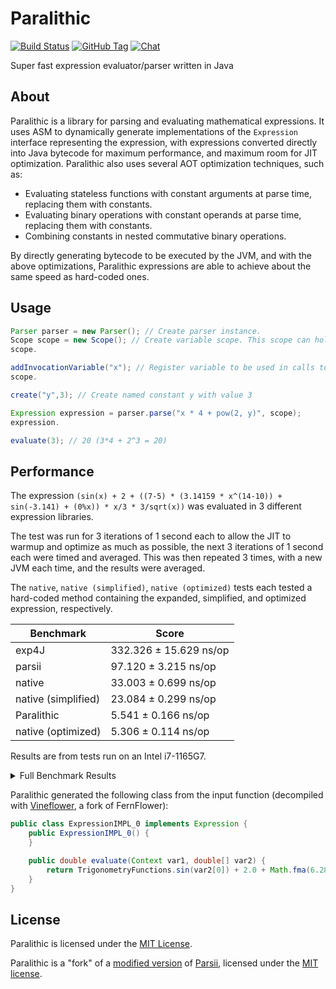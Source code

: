 # Paralithic

[![Build Status](https://img.shields.io/jenkins/build?jobUrl=https%3A%2F%2Fci.solo-studios.ca%2Fjob%2FPolyhedralDev%2Fjob%2FParalithic%2Fjob%2Fmaster%2F&style=for-the-badge&link=https%3A%2F%2Fci.solo-studios.ca%2Fjob%2FPolyhedralDev%2Fjob%2FParalithic%2Fjob%2Fmaster%2F)](https://ci.solo-studios.ca/job/PolyhedralDev/job/Paralithic/job/master/)
[![GitHub Tag](https://img.shields.io/github/v/tag/PolyhedralDev/Paralithic?sort=semver&style=for-the-badge)](https://github.com/PolyhedralDev/Paralithic/tags)
[![Chat](https://img.shields.io/discord/715448651786485780?style=for-the-badge&color=7389D8)](https://terra.polydev.org/contact.html)

Super fast expression evaluator/parser written in Java

## About

Paralithic is a library for parsing and evaluating mathematical expressions. It uses ASM to dynamically
generate implementations of the `Expression` interface representing the expression, with expressions converted directly
into Java bytecode for maximum performance, and maximum room for JIT optimization. Paralithic also uses several AOT
optimization techniques, such as:

* Evaluating stateless functions with constant arguments at parse time, replacing them with constants.
* Evaluating binary operations with constant operands at parse time, replacing them with constants.
* Combining constants in nested commutative binary operations.

By directly generating bytecode to be executed by the JVM, and with the above optimizations, Paralithic expressions are
able to achieve about the same speed as hard-coded ones.

## Usage

```java
Parser parser = new Parser(); // Create parser instance.
Scope scope = new Scope(); // Create variable scope. This scope can hold both constants and invocation variables.
scope.

addInvocationVariable("x"); // Register variable to be used in calls to #evaluate. Values are passed in the order they are registered.
scope.

create("y",3); // Create named constant y with value 3

Expression expression = parser.parse("x * 4 + pow(2, y)", scope);
expression.

evaluate(3); // 20 (3*4 + 2^3 = 20)
```

## Performance

The expression `(sin(x) + 2 + ((7-5) * (3.14159 * x^(14-10)) + sin(-3.141) + (0%x)) * x/3 * 3/sqrt(x))` was evaluated in 3 different
expression libraries.

The test was run for 3 iterations of 1 second each to allow the JIT to warmup and optimize as much as possible,
the next 3 iterations of 1 second each were timed and averaged.
This was then repeated 3 times, with a new JVM each time, and the results were averaged.

The `native`, `native (simplified)`, `native (optimized)` tests each tested a hard-coded method containing the expanded, simplified, and
optimized expression, respectively.

| Benchmark           | Score                  |
|---------------------|------------------------|
| exp4J               | 332.326 ± 15.629 ns/op |
| parsii              | 97.120 ± 3.215 ns/op   |
| native              | 33.003 ± 0.699 ns/op   |
| native (simplified) | 23.084 ± 0.299 ns/op   |
| Paralithic          | 5.541 ± 0.166 ns/op    |
| native (optimized)  | 5.306 ± 0.114 ns/op    |

Results are from tests run on an Intel i7-1165G7.

<details>
<summary>Full Benchmark Results</summary>

```
Benchmark                                    (input)                                                                        (testExpression)  Mode  Cnt    Score    Error  Units
PerformanceTest.exp4JPerformance                   1  (sin(x) + 2 + ((7-5) * (3.14159 * x^(14-10)) + sin(-3.141) + (0%x)) * x/3 * 3/sqrt(x))  avgt    9  336.341 ± 46.461  ns/op
PerformanceTest.exp4JPerformance                1000  (sin(x) + 2 + ((7-5) * (3.14159 * x^(14-10)) + sin(-3.141) + (0%x)) * x/3 * 3/sqrt(x))  avgt    9  321.425 ±  9.348  ns/op
PerformanceTest.exp4JPerformance               23422  (sin(x) + 2 + ((7-5) * (3.14159 * x^(14-10)) + sin(-3.141) + (0%x)) * x/3 * 3/sqrt(x))  avgt    9  332.326 ± 15.629  ns/op
PerformanceTest.nativePerformance                  1  (sin(x) + 2 + ((7-5) * (3.14159 * x^(14-10)) + sin(-3.141) + (0%x)) * x/3 * 3/sqrt(x))  avgt    9   33.102 ±  0.384  ns/op
PerformanceTest.nativePerformance               1000  (sin(x) + 2 + ((7-5) * (3.14159 * x^(14-10)) + sin(-3.141) + (0%x)) * x/3 * 3/sqrt(x))  avgt    9   33.286 ±  1.389  ns/op
PerformanceTest.nativePerformance              23422  (sin(x) + 2 + ((7-5) * (3.14159 * x^(14-10)) + sin(-3.141) + (0%x)) * x/3 * 3/sqrt(x))  avgt    9   33.003 ±  0.699  ns/op
PerformanceTest.nativePerformanceOptimized         1  (sin(x) + 2 + ((7-5) * (3.14159 * x^(14-10)) + sin(-3.141) + (0%x)) * x/3 * 3/sqrt(x))  avgt    9    5.301 ±  0.185  ns/op
PerformanceTest.nativePerformanceOptimized      1000  (sin(x) + 2 + ((7-5) * (3.14159 * x^(14-10)) + sin(-3.141) + (0%x)) * x/3 * 3/sqrt(x))  avgt    9    5.257 ±  0.043  ns/op
PerformanceTest.nativePerformanceOptimized     23422  (sin(x) + 2 + ((7-5) * (3.14159 * x^(14-10)) + sin(-3.141) + (0%x)) * x/3 * 3/sqrt(x))  avgt    9    5.306 ±  0.114  ns/op
PerformanceTest.nativePerformanceSimplified        1  (sin(x) + 2 + ((7-5) * (3.14159 * x^(14-10)) + sin(-3.141) + (0%x)) * x/3 * 3/sqrt(x))  avgt    9   23.112 ±  0.243  ns/op
PerformanceTest.nativePerformanceSimplified     1000  (sin(x) + 2 + ((7-5) * (3.14159 * x^(14-10)) + sin(-3.141) + (0%x)) * x/3 * 3/sqrt(x))  avgt    9   22.905 ±  0.610  ns/op
PerformanceTest.nativePerformanceSimplified    23422  (sin(x) + 2 + ((7-5) * (3.14159 * x^(14-10)) + sin(-3.141) + (0%x)) * x/3 * 3/sqrt(x))  avgt    9   23.084 ±  0.299  ns/op
PerformanceTest.paralithicPerformance              1  (sin(x) + 2 + ((7-5) * (3.14159 * x^(14-10)) + sin(-3.141) + (0%x)) * x/3 * 3/sqrt(x))  avgt    9    5.442 ±  0.079  ns/op
PerformanceTest.paralithicPerformance           1000  (sin(x) + 2 + ((7-5) * (3.14159 * x^(14-10)) + sin(-3.141) + (0%x)) * x/3 * 3/sqrt(x))  avgt    9    5.432 ±  0.115  ns/op
PerformanceTest.paralithicPerformance          23422  (sin(x) + 2 + ((7-5) * (3.14159 * x^(14-10)) + sin(-3.141) + (0%x)) * x/3 * 3/sqrt(x))  avgt    9    5.541 ±  0.166  ns/op
PerformanceTest.parsiiPerformance                  1  (sin(x) + 2 + ((7-5) * (3.14159 * x^(14-10)) + sin(-3.141) + (0%x)) * x/3 * 3/sqrt(x))  avgt    9   97.353 ±  3.488  ns/op
PerformanceTest.parsiiPerformance               1000  (sin(x) + 2 + ((7-5) * (3.14159 * x^(14-10)) + sin(-3.141) + (0%x)) * x/3 * 3/sqrt(x))  avgt    9   96.237 ±  2.216  ns/op
PerformanceTest.parsiiPerformance              23422  (sin(x) + 2 + ((7-5) * (3.14159 * x^(14-10)) + sin(-3.141) + (0%x)) * x/3 * 3/sqrt(x))  avgt    9   97.120 ±  3.215  ns/op
```

</details>

Paralithic generated the following class from the input function
(decompiled with [Vineflower](https://vineflower.org/), a fork of FernFlower):

```java
public class ExpressionIMPL_0 implements Expression {
    public ExpressionIMPL_0() {
    }

    public double evaluate(Context var1, double[] var2) {
        return TrigonometryFunctions.sin(var2[0]) + 2.0 + Math.fma(6.28318, IntegerFunctions.iPow(var2[0], 4.0), -7.669050828553736E-4);
    }
}
```

## License

Paralithic is licensed under the [MIT License](https://github.com/PolyhedralDev/Paralithic/blob/master/LICENSE).

Paralithic is a "fork" of a [modified version](https://github.com/PolyhedralDev/parsii) of
[Parsii](https://github.com/scireum/parsii), licensed under the [MIT license](https://github.com/scireum/parsii/blob/develop/LICENSE).
